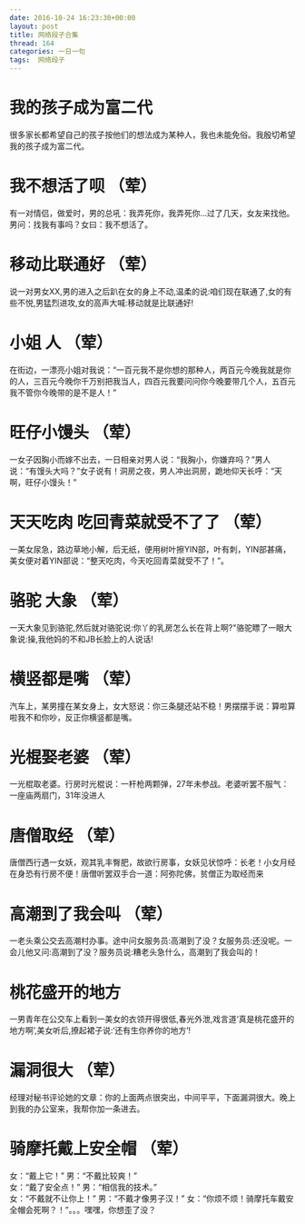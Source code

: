```yaml
---
date: 2016-10-24 16:23:30+00:00
layout: post
title: 网络段子合集
thread: 164
categories: 一日一句
tags:  网络段子
---
```


# 我的孩子成为富二代
很多家长都希望自己的孩子按他们的想法成为某种人，我也未能免俗。我殷切希望我的孩子成为富二代。

# 我不想活了呗 （荤）
有一对情侣，做爱时，男的总吼：我弄死你，我弄死你…过了几天，女友来找他。男问：找我有事吗？女曰：我不想活了。

# 移动比联通好 （荤）
说一对男女XX,男的进入之后趴在女的身上不动,温柔的说:咱们现在联通了,女的有些不悦,男猛烈进攻,女的高声大喊:移动就是比联通好!

# 小姐 人 （荤）
在街边，一漂亮小姐对我说：“一百元我不是你想的那种人，两百元今晚我就是你的人，三百元今晚你千万别把我当人，四百元我要问问你今晚要带几个人，五百元我不管你今晚带的是不是人！”

# 旺仔小馒头 （荤）
一女子因胸小而嫁不出去，一日相亲对男人说：“我胸小，你嫌弃吗？”男人说：“有馒头大吗？”女子说有！洞房之夜，男人冲出洞房，跪地仰天长呼：“天啊，旺仔小馒头！”

# 天天吃肉 吃回青菜就受不了了 （荤）
一美女尿急，路边草地小解，后无纸，便用树叶擦YIN部，叶有刺，YIN部甚痛，美女便对着YIN部说：“整天吃肉，今天吃回青菜就受不了！”。

# 骆驼 大象 （荤）
一天大象见到骆驼,然后就对骆驼说:你丫的乳房怎么长在背上啊?"骆驼瞟了一眼大象说:操,我他妈的不和JB长脸上的人说话!

# 横竖都是嘴 （荤）
汽车上，某男撞在某女身上，女大怒说：你三条腿还站不稳！男摆摆手说：算啦算啦我不和你吵，反正你横竖都是嘴。

# 光棍娶老婆 （荤）
一光棍取老婆。行房时光棍说：一杆枪两颗弹，27年未参战。老婆听罢不服气：一座庙两扇门，31年没进人

# 唐僧取经  （荤）
唐僧西行遇一女妖，观其乳丰臀肥，故欲行房事，女妖见状惊呼：长老！小女月经在身恐有行房不便！唐僧听罢双手合一道：阿弥陀佛，贫僧正为取经而来

# 高潮到了我会叫 （荤）
一老头乘公交去高潮村办事。途中问女服务员:高潮到了没？女服务员:还没呢。一会儿他又问:高潮到了没？服务员说:糟老头急什么，高潮到了我会叫的！

# 桃花盛开的地方
一男青年在公交车上看到一美女的衣领开得很低,春光外泄,戏言道‘真是桃花盛开的地方啊’,美女听后,撩起裙子说:‘还有生你养你的地方’!

# 漏洞很大 （荤）
经理对秘书评论她的文章：你的上面两点很突出，中间平平，下面漏洞很大。晚上到我的办公室来，我帮你加一条进去。

# 骑摩托戴上安全帽 （荤）
女：“戴上它！” 男：“不戴比较爽！”    
女：“戴了安全点！” 男：“相信我的技术。”    
女：“不戴就不让你上！” 男：“不戴才像男子汉！”    女：“你烦不烦！骑摩托车戴安全帽会死啊？！”。。。嘿嘿，你想歪了没？
